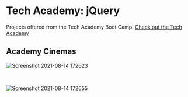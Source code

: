 # Tech Academy: jQuery

 Projects offered from the Tech Academy Boot Camp.
 [Check out the Tech Academy](https://www.learncodinganywhere.com/)

## Academy Cinemas <br/>
![Screenshot 2021-08-14 172623](https://user-images.githubusercontent.com/80072793/129459277-9a364601-b4d3-4f1a-8c0d-4ed2eb027bbe.png)

<br/>

![Screenshot 2021-08-14 172655](https://user-images.githubusercontent.com/80072793/129459316-d9e0b7d1-e7f3-41cd-bf0c-2225724ea73a.png)
